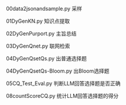 00data2jsonandsample.py 采样

01DyGenKN.py 知识点提取

02DyGenPurport.py 主旨总结

03DyGenQnet.py 联网检索

04DyGenQsetQs.py 出普通选择题

04DyGenQsetQs-Bloom.py 出Bloom选择题

05CQ_Test_Eval.py 判断LLM回答选择题是否正确

08countScoreCQ.py 统计LLM回答选择题的得分

